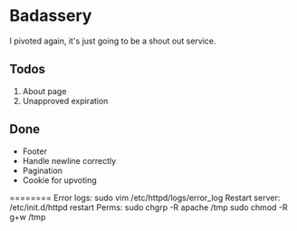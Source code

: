 Badassery
========

I pivoted again, it's just going to be a shout out service.

Todos
-----
1. About page
2. Unapproved expiration

Done
-----
* Footer
* Handle newline correctly
* Pagination
* Cookie for upvoting

========
Error logs: sudo vim /etc/httpd/logs/error_log
Restart server: /etc/init.d/httpd restart
Perms:
sudo chgrp -R apache /tmp
sudo chmod -R g+w /tmp

